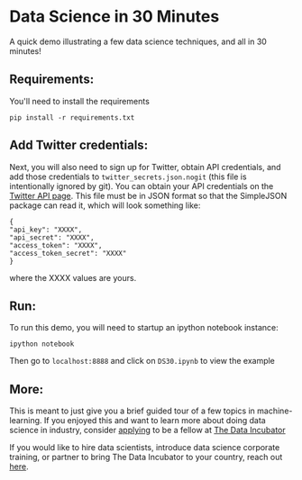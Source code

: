 # Data Science in 30 Minutes
A quick demo illustrating a few data science techniques, and all in 30 minutes!

## Requirements:
You'll need to install the requirements
```
pip install -r requirements.txt
```

## Add Twitter credentials:
Next, you will also need to sign up for Twitter, obtain API credentials, and add those credentials to `twitter_secrets.json.nogit` (this file is intentionally ignored by git).  You can obtain your API credentials on the [Twitter API page](http://apps.twitter.com/). This file must be in JSON format so that the SimpleJSON package can read it, which will look something like: 
```
{
"api_key": "XXXX",
"api_secret": "XXXX",
"access_token": "XXXX",
"access_token_secret": "XXXX"
}
```
where the XXXX values are yours.

## Run:
To run this demo, you will need to startup an ipython notebook instance:
```
ipython notebook
```

Then go to `localhost:8888` and click on `DS30.ipynb` to view the example

## More:
This is meant to just give you a brief guided tour of a few topics in machine-learning.  If you enjoyed this and want to learn more about doing data science in industry, consider [applying](https://www.thedataincubator.com/#apply&ref=ds30) to be a fellow at [The Data Incubator](https://www.thedataincubator.com/&ref=ds30)

If you would like to hire data scientists, introduce data science corporate training, or partner to bring The Data Incubator to your country, reach out [here](https://www.thedataincubator.com/#hire&ref=ds30).
